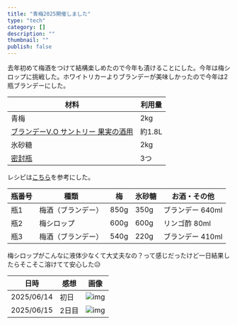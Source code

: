 ```yaml
---
title: "青梅2025開催しました"
type: "tech"
category: []
description: ""
thumbnail: ""
publish: false
---
```



去年初めて梅酒をつけて結構楽しめたので今年も漬けることにした。今年は梅シロップに挑戦した。ホワイトリカーよりブランデーが美味しかったので今年は2瓶ブランデーにした。

|材料|利用量|
|---|---|
|青梅|2kg|
|[ブランデーV.O サントリー 果実の酒用](https://amzn.asia/d/82dS73y)|約1.8L
|氷砂糖|2kg|
|[密封瓶](https://amzn.asia/d/3QJbtjF)|3つ|

レシピは[こちら](https://cookpad.com/jp/r/21537179)を参考にした。

| 瓶番号 | 種類 | 梅 | 氷砂糖 | お酒・その他 |
|--------|------|-----|--------|-------------|
| 瓶1 | 梅酒（ブランデー） | 850g | 350g | ブランデー 640ml |
| 瓶2 | 梅シロップ | 600g | 600g | リンゴ酢 80ml |
| 瓶3 | 梅酒（ブランデー） | 540g | 220g | ブランデー 410ml |

梅シロップがこんなに液体少なくて大丈夫なの？って感じだったけど一日結果したらそこそこ溶けてて安心した😥

|日時|感想|画像|
|---|---|---|
|2025/06/14|初日|![img](https://res.cloudinary.com/dkerzyk09/image/upload/v1749939122/blog/20250615-plum-wine.md/ge2uuel7suy1wotzwavp.jpg)|
|2025/06/15|2日目|![img](https://res.cloudinary.com/dkerzyk09/image/upload/v1749939121/blog/20250615-plum-wine.md/o5ei2ljsejchbgspkqka.jpg)|

